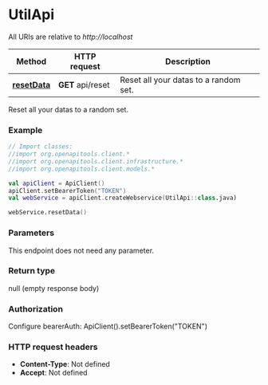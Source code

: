 # UtilApi

All URIs are relative to *http://localhost*

| Method | HTTP request | Description |
| ------------- | ------------- | ------------- |
| [**resetData**](UtilApi.md#resetData) | **GET** api/reset | Reset all your datas to a random set. |



Reset all your datas to a random set.

### Example
```kotlin
// Import classes:
//import org.openapitools.client.*
//import org.openapitools.client.infrastructure.*
//import org.openapitools.client.models.*

val apiClient = ApiClient()
apiClient.setBearerToken("TOKEN")
val webService = apiClient.createWebservice(UtilApi::class.java)

webService.resetData()
```

### Parameters
This endpoint does not need any parameter.

### Return type

null (empty response body)

### Authorization


Configure bearerAuth:
    ApiClient().setBearerToken("TOKEN")

### HTTP request headers

 - **Content-Type**: Not defined
 - **Accept**: Not defined

